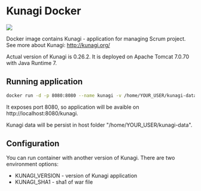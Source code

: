 # Kunagi Docker
[![](https://images.microbadger.com/badges/image/speedlog/kunagi-docker.svg)](https://microbadger.com/images/speedlog/kunagi-docker "Get your own image badge on microbadger.com")

Docker image contains Kunagi - application for managing Scrum project.
See more about Kunagi: http://kunagi.org/

Actual version of Kunagi is 0.26.2.
It is deployed on Apache Tomcat 7.0.70 with Java Runtime 7.

## Running application
```sh
docker run -d -p 8080:8080 --name kunagi -v /home/YOUR_USER/kunagi-data:/usr/local/tomcat/webapps/kunagi-data speedlog/kunagi-docker
```
It exposes port 8080, so application will be avaible on http://localhost:8080/kunagi.

Kunagi data will be persist in host folder "/home/YOUR_USER/kunagi-data".

## Configuration
You can run container with another version of Kunagi. There are two environment options:
* KUNAGI_VERSION - version of Kunagi application
* KUNAGI_SHA1 - sha1 of war file
